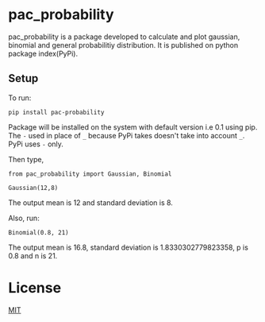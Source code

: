 # pac_probability

pac_probability is a package developed to calculate and plot gaussian, binomial and general probabilitiy distribution. It is published on python package index(PyPi). 

## Setup

To run:
```
pip install pac-probability
```
Package will be installed on the system with default version i.e 0.1 using pip. The ```-``` used in place of ```_``` because PyPi takes doesn't take into account ```_```. PyPi uses ```-``` only.

Then type,
```
from pac_probability import Gaussian, Binomial

Gaussian(12,8)
```
The output mean is 12 and standard deviation is 8.

Also, run:
```
Binomial(0.8, 21)
```
The output mean is 16.8, standard deviation is 1.8330302779823358, p is 0.8 and n is 21.

# License
[MIT](https://github.com/dA505819/pac_probability/blob/master/LICENSE)
